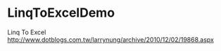 LinqToExcelDemo
===============

Linq To Excel
http://www.dotblogs.com.tw/larrynung/archive/2010/12/02/19868.aspx
